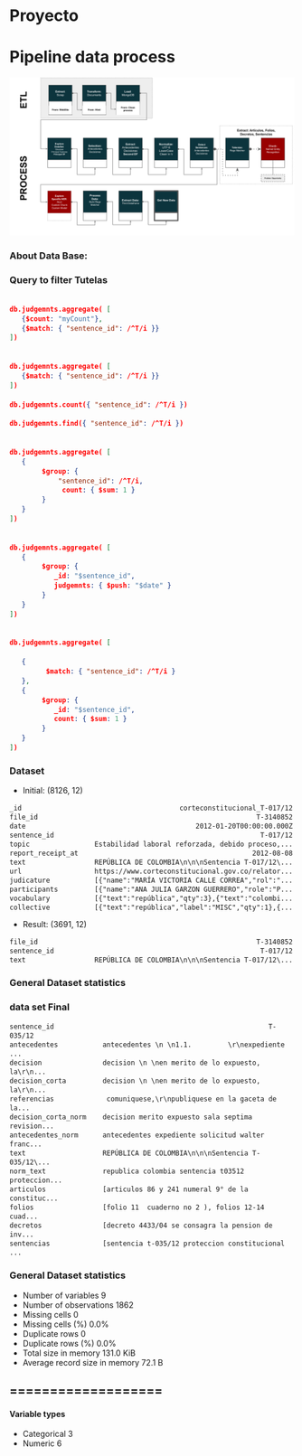 # Proyecto

# Pipeline data process

![pipeline](assets/data.png)

### About Data Base:

### Query to filter Tutelas

```json

db.judgemnts.aggregate( [
   {$count: "myCount"},
   {$match: { "sentence_id": /^T/i }}
])


db.judgemnts.aggregate( [
   {$match: { "sentence_id": /^T/i }}
])

db.judgemnts.count({ "sentence_id": /^T/i })

db.judgemnts.find({ "sentence_id": /^T/i })


db.judgemnts.aggregate( [
   {
        $group: {
            "sentence_id": /^T/i,
             count: { $sum: 1 }
        }
   }
])


db.judgemnts.aggregate( [
   {
        $group: {
           _id: "$sentence_id",
           judgemnts: { $push: "$date" }
        }
   }
])


db.judgemnts.aggregate( [

   {
         $match: { "sentence_id": /^T/i }
   },
   {
        $group: {
           _id: "$sentence_id",
           count: { $sum: 1 }
        }
   }
])

```

### Dataset
* Initial: (8126, 12)
```
_id                                       corteconstitucional_T-017/12
file_id                                                      T-3140852
date                                          2012-01-20T00:00:00.000Z
sentence_id                                                   T-017/12
topic                Estabilidad laboral reforzada, debido proceso,...
report_receipt_at                                           2012-08-08
text                 REPÚBLICA DE COLOMBIA\n\n\nSentencia T-017/12\...
url                  https://www.corteconstitucional.gov.co/relator...
judicature           [{"name":"MARÍA VICTORIA CALLE CORREA","rol":"...
participants         [{"name":"ANA JULIA GARZON GUERRERO","role":"P...
vocabulary           [{"text":"república","qty":3},{"text":"colombi...
collective           [{"text":"república","label":"MISC","qty":1},{...
```

* Result: (3691, 12)
```
file_id                                                      T-3140852
sentence_id                                                   T-017/12
text                 REPÚBLICA DE COLOMBIA\n\n\nSentencia T-017/12\...
```

### General Dataset statistics

### data set Final
```
sentence_id                                                     T-035/12
antecedentes           antecedentes \n \n1.1.         \r\nexpediente ...
decision               decision \n \nen merito de lo expuesto, la\r\n...
decision_corta         decision \n \nen merito de lo expuesto, la\r\n...
referencias             comuniquese,\r\npubliquese en la gaceta de la...
decision_corta_norm    decision merito expuesto sala septima revision...
antecedentes_norm      antecedentes expediente solicitud walter franc...
text                   REPÚBLICA DE COLOMBIA\n\n\nSentencia T-035/12\...
norm_text              republica colombia sentencia t03512 proteccion...
articulos              [articulos 86 y 241 numeral 9° de la constituc...
folios                 [folio 11  cuaderno no 2 ), folios 12-14  cuad...
decretos               [decreto 4433/04 se consagra la pension de inv...
sentencias             [sentencia t-035/12 proteccion constitucional ...
```

### General Dataset statistics

* Number of variables	9
* Number of observations	1862
* Missing cells	0
* Missing cells (%)	0.0%
* Duplicate rows	0
* Duplicate rows (%)	0.0%
* Total size in memory	131.0 KiB
* Average record size in memory	72.1 B

## ===================

#### Variable types

* Categorical	3
* Numeric	6
